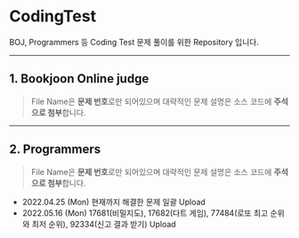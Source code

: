 # CodingTest
BOJ, Programmers 등 Coding Test 문제 풀이를 위한 Repository 입니다.    

----------------------------------------------

## 1. Bookjoon Online judge
> File Name은 **문제 번호**로만 되어있으며 대략적인 문제 설명은 소스 코드에 **주석으로 첨부**합니다.  
-----------------------------------------------------------------------------------------------
## 2. Programmers
> File Name은 **문제 번호**로만 되어있으며 대략적인 문제 설명은 소스 코드에 **주석으로 첨부**합니다.  

  - 2022.04.25 (Mon) 현재까지 해결한 문제 일괄 Upload
  - 2022.05.16 (Mon) 17681(비밀지도), 17682(다트 게임), 77484(로또 최고 순위와 최저 순위), 92334(신고 결과 받기) Upload
